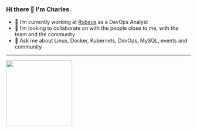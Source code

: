 ### Hi there 👋 I'm Charles.

- 🔭 I’m currently working at [Rubeus](https://rubeus.com.br/) as a DevOps Analyst
- 👯 I’m looking to collaborate on with the people close to me, with the team and the community
- 💬 Ask me about Linux, Docker, Kubernets, DevOps, MySQL, events and community

---
<a href="https://github.com/chaaug">
  <img align="center" height="180rem" src="https://github-readme-stats.vercel.app/api?username=chaaug&show_icons=true">
</a>

<!--
**chaaug/chaaug** is a ✨ _special_ ✨ repository because its `README.md` (this file) appears on your GitHub profile.

Here are some ideas to get you started:

- 🔭 I’m currently working on ...
- 🌱 I’m currently learning ...
- 👯 I’m looking to collaborate on ...
- 🤔 I’m looking for help with ...
- 💬 Ask me about ...
- 📫 How to reach me: ...
- 😄 Pronouns: ...
- ⚡ Fun fact: ...
-->
